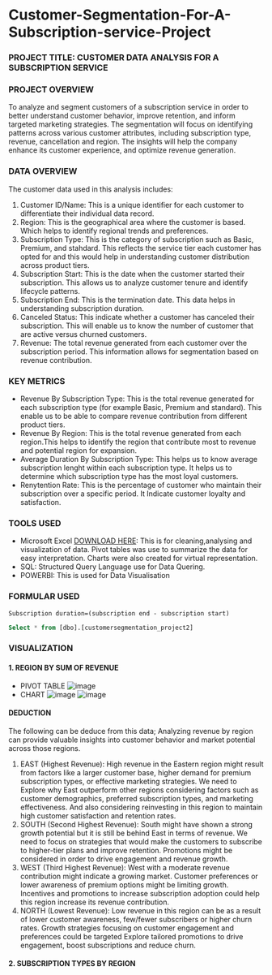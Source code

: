 # Customer-Segmentation-For-A-Subscription-service-Project

### PROJECT TITLE: CUSTOMER DATA ANALYSIS FOR A SUBSCRIPTION SERVICE

### PROJECT OVERVIEW
To analyze and segment customers of a subscription service in order to better understand customer behavior, improve retention, and inform targeted marketing strategies. The segmentation will focus on identifying patterns across various customer attributes, including subscription type, revenue, cancellation and region. The insights will help the company enhance its customer experience, and optimize revenue generation.

### DATA OVERVIEW
The customer data used in this analysis includes:
1. Customer ID/Name: This is a unique identifier for each customer to differentiate their individual data record.
2. Region: This is the geographical area where the customer is based. Which helps to identify regional trends and preferences.
3. Subscription Type: This is the category of subscription such as Basic, Premium, and stahdard. This reflects the service tier each customer has opted for and this would help in understanding customer distribution across product tiers.
4. Subscription Start: This is the date when the customer started their subscription. This allows us to analyze customer tenure and identify lifecycle patterns.
5. Subscription End: This is the termination date. This data helps in understanding subscription duration.
6. Canceled Status: This indicate whether a customer has canceled their subscription. This will enable us to know the number of customer that are active versus churned customers.
7. Revenue: The total revenue generated from each customer over the subscription period. This information allows for segmentation based on revenue contribution.

### KEY METRICS
- Revenue By Subscription Type: This is the total revenue generated for each subscription type (for example Basic, Premium and standard). This enable us to be able to compare revenue contribution from different product tiers.
- Revenue By Region: This is the total revenue generated from each region.This helps to identify the region that contribute most to revenue and potential region for expansion.
- Average Duration By Subscription Type: This helps us to know average subscription lenght within each subscription type. It helps us to determine which subscription type has the most loyal customers.
- Renytention Rate: This is the percentage of customer who maintain their subscription over a specific period. It Indicate customer loyalty and satisfaction.

### TOOLS USED
- Microsoft Excel [DOWNLOAD HERE](https://www.microsoft.com): This is for cleaning,analysing and visualization of data. Pivot tables was use to summarize the data for easy interpretation. Charts were also created for virtual representation.
- SQL: Structured Query Language use for Data Quering.
- POWERBI: This is used for Data Visualisation

### FORMULAR USED
``` EXCEL
Subscription duration=(subscription end - subscription start)
```
```SQL
Select * from [dbo].[customersegmentation_project2]
```

### VISUALIZATION
#### 1. REGION BY SUM OF REVENUE
- PIVOT TABLE
![image](https://github.com/user-attachments/assets/e750bd24-1c32-4e0b-8d5b-99f1e457aac4)
- CHART
![image](https://github.com/user-attachments/assets/e1420c33-c63d-43f7-8769-dd6d755a9fb9)
![image](https://github.com/user-attachments/assets/520214e1-dc89-47aa-96bb-ea6c9f6618fd)

#### DEDUCTION
The following can be deduce from this data;
Analyzing revenue by region can provide valuable insights into customer behavior and market potential across those regions.
1. EAST (Highest Revenue): High revenue in the Eastern region might result from factors like a larger customer base, higher demand for premium subscription types, or effective marketing strategies. We need to Explore why East outperform other regions considering factors such as customer demographics, preferred subscription types, and marketing effectiveness. And also considering reinvesting in this region to maintain high customer satisfaction and retention rates.
2. SOUTH (Second Highest Revenue):  South might have shown a strong growth potential but it is still be behind East in terms of revenue. We need to focus on strategies that would make the customers to subscribe to higher-tier plans and improve retention. Promotions might be considered in order to drive engagement and revenue growth.
3. WEST (Third Highest Revenue): West with a moderate revenue contribution might indicate a growing market. Customer preferences or lower awareness of premium options might be limiting growth. Incentives and promotions to increase subscription adoption could help this region increase its revenue contribution.
4. NORTH (Lowest Revenue): Low revenue in this region can be as a result of lower customer awareness, few/fewer subscribers or higher churn rates. Growth strategies focusing on customer engagement and preferences could be targeted Explore tailored promotions to drive engagement, boost subscriptions and reduce churn.

#### 2. SUBSCRIPTION TYPES BY REGION


















